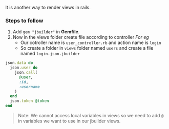 It is another way to render views in rails.

### Steps to follow
1. Add `gem "jbuilder"` in **Gemfile**.
2. Now in the views folder create file according to controller
*For eg*
	- Our cotroller name is `user_controller.rb` and action name is `login`
	- So create a folder in `views` folder named `users` and create a file named `login.json.jbuilder`
```rb
json.data do
  json.user do
    json.call(
      @user,
      :id,
      :username
    )
  end
  json.token @token
end
```

> Note: We cannot access local variables in views so we need to add `@` in variables we want to use in our jbuilder views.

